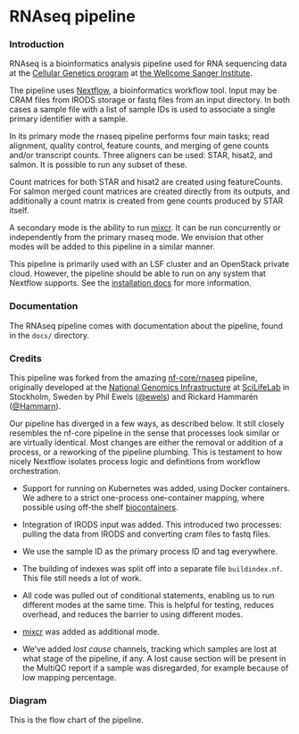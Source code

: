 # RNAseq pipeline

### Introduction

RNAseq is a bioinformatics analysis pipeline used for RNA sequencing data at the
[Cellular Genetics program](http://www.sanger.ac.uk/science/programmes/cellular-genetics)
at [the Wellcome Sanger Institute](http://www.sanger.ac.uk/).

The pipeline uses [Nextflow](https://www.nextflow.io), a bioinformatics
workflow tool. Input may be CRAM files from IRODS storage or fastq files from
an input directory. In both cases a sample file with a list of sample IDs is
used to associate a single primary identifier with a sample.

In its primary mode the rnaseq pipeline performs four main tasks; read
alignment, quality control, feature counts, and merging of gene counts and/or
transcript counts.  Three aligners can be used: STAR, hisat2, and
salmon. It is possible to run any subset of these.

Count matrices for both STAR and hisat2 are created using featureCounts.
For salmon merged count matrices are created directly from its outputs,
and additionally a count matrix is created from gene counts produced by STAR itself.

A secondary mode is the ability to run [mixcr](https://mixcr.readthedocs.io/en/master/).
It can be run concurrently or independently
from the primary rnaseq mode. We envision that other modes will be added
to this pipeline in a similar manner.

This pipeline is primarily used with an LSF cluster and an OpenStack private
cloud. However, the pipeline should be able to run on any system that Nextflow
supports. See the [installation docs](docs/installation.md) for more
information.

### Documentation
The RNAseq pipeline comes with documentation about the pipeline, found in the
`docs/` directory.

### Credits
This pipeline was forked from the amazing [nf-core/rnaseq](https://github.com/nf-core/rnaseq/)
pipeline, originally developed at the [National Genomics
Infrastructure](https://portal.scilifelab.se/genomics/) at
[SciLifeLab](http://www.scilifelab.se/) in Stockholm, Sweden by Phil Ewels
([@ewels](https://github.com/ewels)) and Rickard Hammarén
([@Hammarn](https://github.com/Hammarn)).

Our pipeline has diverged in a few ways, as described below. It still closely
resembles the nf-core pipeline in the sense that processes look similar or
are virtually identical. Most changes are either the removal or addition of a
process, or a reworking of the pipeline plumbing. This is testament to how
nicely Nextflow isolates process logic and definitions from workflow
orchestration.

- Support for running on Kubernetes was added, using Docker containers. We adhere to
  a strict one-process one-container mapping, where possible using off-the shelf
  [biocontainers](https://quay.io/repository/biocontainers/).

- Integration of IRODS input was added. This introduced two processes: pulling the data from
  IRODS and converting cram files to fastq files.

- We use the sample ID as the primary process ID and tag everywhere.

- The building of indexes was split off into a separate file `buildindex.nf`. This file
  still needs a lot of work.

- All code was pulled out of conditional statements, enabling us to run different
  modes at the same time. This is helpful for testing, reduces overhead, and reduces
  the barrier to using different modes.

- [mixcr](https://mixcr.readthedocs.io/en/master/) was added as additional mode.

- We've added *lost cause* channels, tracking which samples are lost at what stage of
  the pipeline, if any. A lost cause section will be present in the MultiQC report
  if a sample was disregarded, for example because of low mapping percentage.

### Diagram
This is the flow chart of the pipeline.


